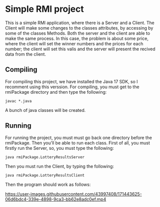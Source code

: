 # Simple RMI project
This is a simple RMI application, where there is a Server and a Client. The Client will
make some changes to the classes attributes, by accessing by some of the classes Methods.
Both the server and the client are able to make the same process. In this case, the problem is about some price, where the  client will set the winner numbers and the 
prices for each number; the client will set this valis and the server will present the
recived data from the client.

## Compiling
For compiling this project, we have installed the Java 17 SDK, so I recomment using this verssion. For compiling, you must get to the rmiPackage directory and then type the following:

```
javac *.java
```

A bunch of java classes will be created.

## Running
For running the project, you must must go back one directory before the rmiPackage. Then
you'll be able to run each class. First of all, you must firstly run the Server, so,  you
must type the following:
```
java rmiPackage.LotteryResultsServer
```

Then you must run the Client, by typing the following:

```
java rmiPackage.LotteryResultsClient
```

Then the program should work as follows:


https://user-images.githubusercontent.com/43997408/171443625-06d6bdc4-339e-4898-9ca3-bb62e8adc0ef.mp4

